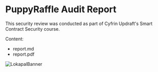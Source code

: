 # PuppyRaffle Audit Report

This security review was conducted as part of Cyfrin Updraft's Smart Contract Security course. 

Content:
- report.md
- report.pdf

![LokapalBanner](https://github.com/user-attachments/assets/5358f442-06f3-4bf4-b22f-fbefb2743762)
